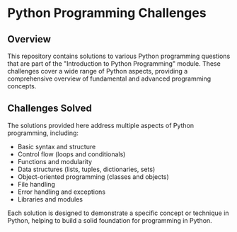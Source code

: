 
# Python Programming Challenges

## Overview

This repository contains solutions to various Python programming questions that are part of the "Introduction to Python Programming" module. These challenges cover a wide range of Python aspects, providing a comprehensive overview of fundamental and advanced programming concepts.


## Challenges Solved

The solutions provided here address multiple aspects of Python programming, including:

- Basic syntax and structure
- Control flow (loops and conditionals)
- Functions and modularity
- Data structures (lists, tuples, dictionaries, sets)
- Object-oriented programming (classes and objects)
- File handling
- Error handling and exceptions
- Libraries and modules

Each solution is designed to demonstrate a specific concept or technique in Python, helping to build a solid foundation for programming in Python.

   ```
